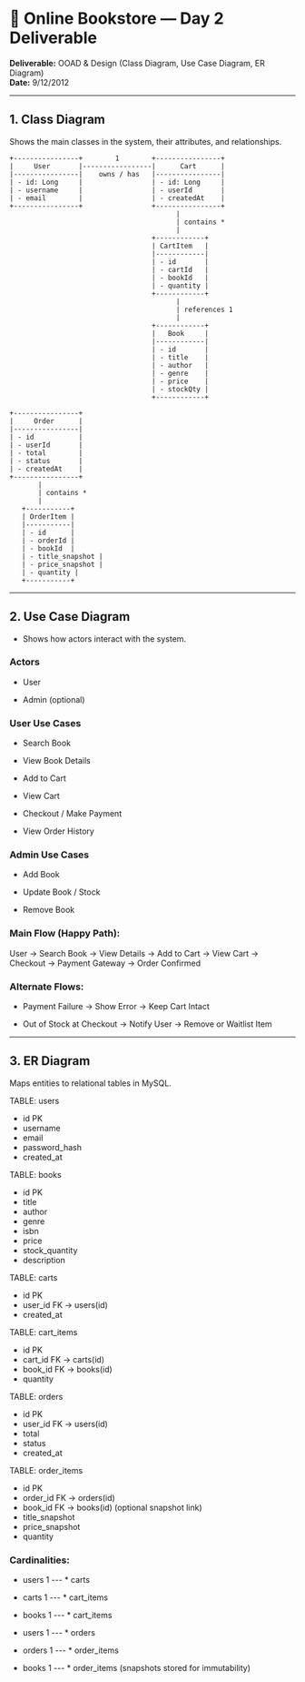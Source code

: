 # 📘 Online Bookstore — Day 2 Deliverable
**Deliverable:** OOAD & Design (Class Diagram, Use Case Diagram, ER Diagram)  
**Date:** 9/12/2012

---

## 1. Class Diagram

Shows the main classes in the system, their attributes, and relationships.

```text
+----------------+        1        +----------------+
|     User       |-----------------|      Cart      |
|----------------|    owns / has   |----------------|
| - id: Long     |                 | - id: Long     |
| - username     |                 | - userId       |
| - email        |                 | - createdAt    |
+----------------+                 +----------------+
                                         |
                                         | contains *
                                         |
                                   +------------+
                                   | CartItem   |
                                   |------------|
                                   | - id       |
                                   | - cartId   |
                                   | - bookId   |
                                   | - quantity |
                                   +------------+
                                         |
                                         | references 1
                                         |
                                   +------------+
                                   |   Book     |
                                   |------------|
                                   | - id       |
                                   | - title    |
                                   | - author   |
                                   | - genre    |
                                   | - price    |
                                   | - stockQty |
                                   +------------+

+----------------+
|     Order      |
|----------------|
| - id           |
| - userId       |
| - total        |
| - status       |
| - createdAt    |
+----------------+
       |
       | contains *
       |
   +-----------+
   | OrderItem |
   |-----------|
   | - id      |
   | - orderId |
   | - bookId  |
   | - title_snapshot |
   | - price_snapshot |
   | - quantity |
   +-----------+

```
---

## 2. Use Case Diagram

- Shows how actors interact with the system.

### Actors

- User

- Admin (optional)


### User Use Cases

- Search Book

- View Book Details

- Add to Cart

- View Cart

- Checkout / Make Payment

- View Order History


### Admin Use Cases

- Add Book

- Update Book / Stock

- Remove Book


### Main Flow (Happy Path):

User → Search Book → View Details → Add to Cart → View Cart → Checkout → Payment Gateway → Order Confirmed

### Alternate Flows:

- Payment Failure → Show Error → Keep Cart Intact

- Out of Stock at Checkout → Notify User → Remove or Waitlist Item



---

## 3. ER Diagram

Maps entities to relational tables in MySQL.

TABLE: users
 - id PK
 - username
 - email
 - password_hash
 - created_at

TABLE: books
 - id PK
 - title
 - author
 - genre
 - isbn
 - price
 - stock_quantity
 - description

TABLE: carts
 - id PK
 - user_id FK -> users(id)
 - created_at

TABLE: cart_items
 - id PK
 - cart_id FK -> carts(id)
 - book_id FK -> books(id)
 - quantity

TABLE: orders
 - id PK
 - user_id FK -> users(id)
 - total
 - status
 - created_at

TABLE: order_items
 - id PK
 - order_id FK -> orders(id)
 - book_id FK -> books(id)   (optional snapshot link)
 - title_snapshot
 - price_snapshot
 - quantity

### Cardinalities:

- users 1 --- * carts

- carts 1 --- * cart_items

- books 1 --- * cart_items

- users 1 --- * orders

- orders 1 --- * order_items

- books 1 --- * order_items (snapshots stored for immutability)